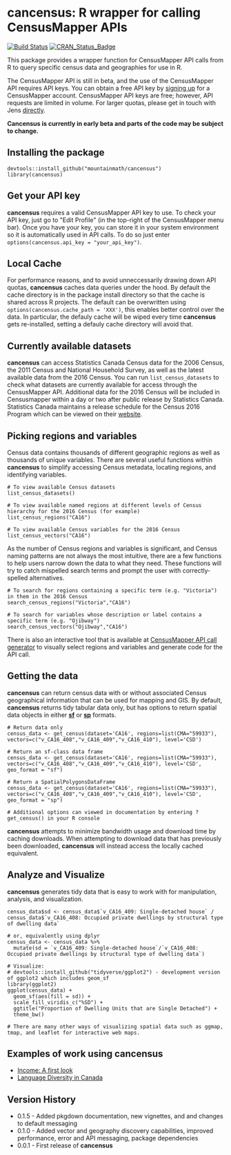 # cancensus: R wrapper for calling CensusMapper APIs

[![Build Status](https://travis-ci.org/mountainMath/cancensus.svg?branch=master)](https://travis-ci.org/mountainMath/cancensus)
[![CRAN_Status_Badge](http://www.r-pkg.org/badges/version/cancensus)](https://cran.r-project.org/package=cancensus)

This package provides a wrapper function for CensusMapper API calls from R to query specific census data and geographies for use in R.

The CensusMapper API is still in beta, and the use of the CensusMapper API requires API keys. You can obtain a free API key by [signing up](https://censusmapper.ca/users/sign_up) for a CensusMapper account. CensusMapper API keys are free; however, API requests are limited in volume. For larger quotas, please get in touch with Jens [directly](mailto:jens@censusmapper.ca).  

**Cancensus is currently in early beta and parts of the code may be subject to change.** 

## Installing the package

```
devtools::install_github("mountainmath/cancensus")
library(cancensus)
```

## Get your API key

**cancensus** requires a valid CensusMapper API key to use. To check your API key, just go to "Edit Profile" (in the top-right of the CensusMapper menu bar). Once you have your key, you can store it in your system environment so it is automatically used in API calls. To do so just enter `options(cancensus.api_key = "your_api_key")`.

## Local Cache

For performance reasons, and to avoid unneccessarily drawing down API quotas, **cancensus** caches data queries under the hood. By default the cache directory is in the package install directory so that the cache is shared across R projects. The default can be overwritten using `options(cancensus.cache_path = 'XXX')`, this enables better control over the data. In particular, the defauly cache will be wiped every time **cancensus** gets re-installed, setting a defauly cache directory will avoid that.

## Currently available datasets

**cancensus** can access Statistics Canada Census data for the 2006 Census, the 2011 Census and National Household Survey, as well as the latest available data from the 2016 Census. You can run `list_census_datasets` to check what datasets are currently available for access through the CensusMapper API. Additional data for the 2016 Census will be included in Censusmapper within a day or two after public release by Statistics Canada. Statistics Canada maintains a release schedule for the Census 2016 Program which can be viewed on their [website](http://www12.statcan.gc.ca/census-recensement/2016/ref/release-dates-diffusion-eng.cfm).

## Picking regions and variables

Census data contains thousands of different geographic regions as well as thousands of unique variables. There are several useful functions within **cancensus** to simplify accessing Census metadata, locating regions, and identifying variables.

```
# To view available Census datasets
list_census_datasets()

# To view available named regions at different levels of Census hierarchy for the 2016 Census (for example)
list_census_regions("CA16")

# To view available Census variables for the 2016 Census
list_census_vectors("CA16")
```

As the number of Census regions and variables is significant, and Census naming patterns are not always the most intuitive, there are a few functions to help users narrow down the data to what they need. These functions will try to catch mispelled search terms and prompt the user with correctly-spelled alternatives.

```
# To search for regions containing a specific term (e.g. "Victoria") in them in the 2016 Census
search_census_regions("Victoria","CA16")

# To search for variables whose description or label contains a specific term (e.g. "Ojibway")
search_census_vectors("Ojibway","CA16")
```

There is also an interactive tool that is available at [CensusMapper API call generator](https://censusmapper.ca/api) to visually select regions and variables and generate code for the API call.

## Getting the data

**cancensus** can return census data with or without associated Census geographical information that can be used for mapping and GIS. By default, **cancensus** returns tidy tabular data only, but has options to return spatial data objects in either [**sf**](https://github.com/r-spatial/sf) or [**sp**](https://cran.r-project.org/web/packages/sp/sp.pdf) formats. 
```
# Return data only
census_data <- get_census(dataset='CA16', regions=list(CMA="59933"), vectors=c("v_CA16_408","v_CA16_409","v_CA16_410"), level='CSD')

# Return an sf-class data frame
census_data <- get_census(dataset='CA16', regions=list(CMA="59933"), vectors=c("v_CA16_408","v_CA16_409","v_CA16_410"), level='CSD', geo_format = "sf")

# Return a SpatialPolygonsDataFrame
census_data <- get_census(dataset='CA16', regions=list(CMA="59933"), vectors=c("v_CA16_408","v_CA16_409","v_CA16_410"), level='CSD', geo_format = "sp")

# Additional options can viewed in documentation by entering ?get_census() in your R console
```
**cancensus** attempts to minimize bandwidth usage and download time by caching downloads. When attempting to download data that has previously been downloaded,  **cancensus** will instead access the locally cached equivalent. 

## Analyze and Visualize

**cancensus** generates tidy data that is easy to work with for manipulation, analysis, and visualization. 

```
census_data$sd <- census_data$`v_CA16_409: Single-detached house` / census_data$`v_CA16_408: Occupied private dwellings by structural type of dwelling data` 

# or, equivalently using dplyr
census_data <- census_data %>% 
  mutate(sd = `v_CA16_409: Single-detached house`/`v_CA16_408: Occupied private dwellings by structural type of dwelling data`)

# Visualize:
# devtools::install_github("tidyverse/ggplot2") - development version of ggplot2 which includes geom_sf
library(ggplot2)
ggplot(census_data) +
  geom_sf(aes(fill = sd)) +
  scale_fill_viridis_c("%SD") +
  ggtitle("Proportion of Dwelling Units that are Single Detached") +
  theme_bw()
  
# There are many other ways of visualizing spatial data such as ggmap, tmap, and leaflet for interactive web maps. 
```

## Examples of work using cancensus

* [Income: A first look](https://doodles.mountainmath.ca/blog/2017/09/14/income-a-first-look/)
* [Language Diversity in Canada](https://www.dshkol.com/2017/language-diversity-in-canada/)


## Version History

* 0.1.5 - Added pkgdown documentation, new vignettes, and and changes to default messaging
* 0.1.0 - Added vector and geography discovery capabilities, improved performance, error and API messaging, package dependencies
* 0.0.1 - First release of **cancensus**
